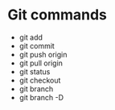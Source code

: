 Git commands
============

- git add
- git commit
- git push origin <branch-name>
- git pull origin <branch-name>
- git status
- git checkout <branch-name>
- git branch
- git branch -D <branch-name>